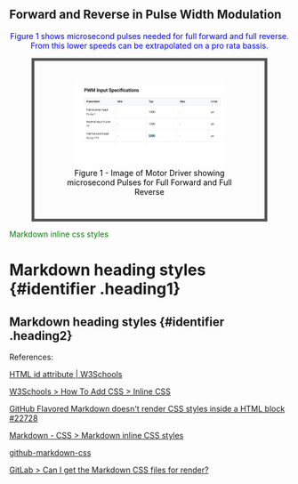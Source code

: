 
<!DOCTYPE html>
<html>
<head>
<style>
#figureId {
  border: 5px solid #555;

  background-color: lightblue;
  color: black;
  padding: 40px;
  text-align: center;

  
}
</style>
</head>
<body>

<h2>Forward and Reverse in Pulse Width Modulation</h2>
<p style="color:blue;text-align:center;">Figure 1 shows microsecond pulses needed for full forward and full reverse.  From this lower speeds can be extrapolated on a pro rata bassis.</p>

<figure id="figureId">
  <img src="/roboticsPMWForwardBackwardParameters.jpg" alt="Image of Motor Driver showing microsecond Pulses for Full Forward and Full Reverse" style="width:80%">
  <figcaption>Figure 1 - Image of Motor Driver showing microsecond Pulses for Full Forward and Full Reverse</figcaption>
</figure>

</body>
</html>

<div style="color:green">
    Markdown inline css styles
</div>

<style>
.heading1 {
    color: red;
    font-weight:700;
    font-size: 35px;
}
.heading2 {
    color: blue;
    font-weight:700;
    font-size: 30px;
}
</style>

# Markdown heading styles {#identifier .heading1}
## Markdown heading styles {#identifier .heading2}



References:

[HTML id attribute | W3Schools](https://www.w3schools.com/html/html_id.asp)

[W3Schools > How To Add CSS > Inline CSS](https://www.w3schools.com/css/css_howto.asp)

[GitHub Flavored Markdown doesn't render CSS styles inside a HTML block #22728](https://github.com/orgs/community/discussions/22728)

[Markdown - CSS > Markdown inline CSS styles](https://www.w3schools.io/file/markdown-css/)

[github-markdown-css](https://github.com/sindresorhus/github-markdown-css/)

[GitLab > Can I get the Markdown CSS files for render?](https://forum.gitlab.com/t/can-i-get-the-markdown-css-files-for-render/29239/2)

